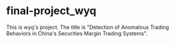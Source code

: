 # final-project_wyq
This is wyq's project. The title is "Detection of Anomalous Trading Behaviors in China's Securities Margin Trading Systems".
